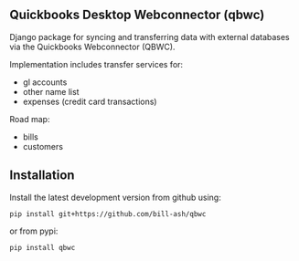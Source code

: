 ## Quickbooks Desktop Webconnector (qbwc)

Django package for syncing and transferring data with external databases via the 
Quickbooks Webconnector (QBWC). 

Implementation includes transfer services for: 

- gl accounts  
- other name list
- expenses (credit card transactions)

Road map: 

- bills
- customers 


## Installation 

Install the latest development version from github using: 

```
pip install git+https://github.com/bill-ash/qbwc
```

or from pypi: 

```
pip install qbwc
```







